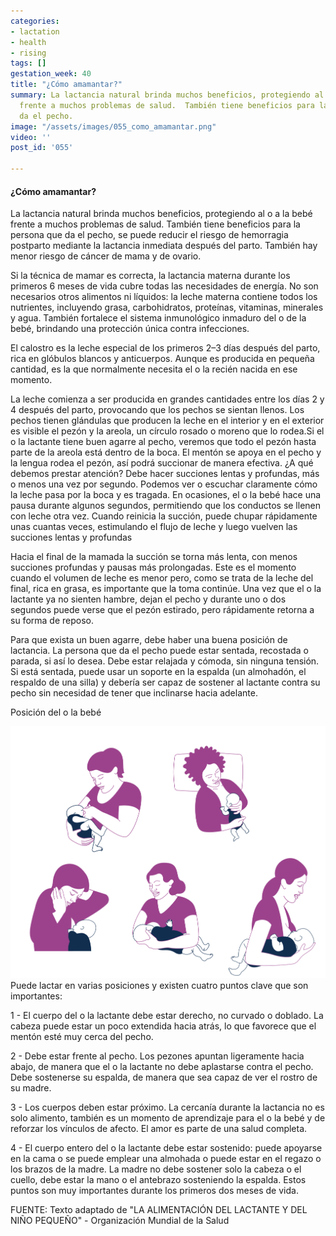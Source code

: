 ```yaml
---
categories:
- lactation
- health
- rising
tags: []
gestation_week: 40
title: "¿Cómo amamantar?"
summary: La lactancia natural brinda muchos beneficios, protegiendo al o a la bebé
  frente a muchos problemas de salud.  También tiene beneficios para la persona que
  da el pecho.
image: "/assets/images/055_como_amamantar.png"
video: ''
post_id: '055'

---
```

#### ¿Cómo amamantar?

La lactancia natural brinda muchos beneficios, protegiendo al o a la bebé frente a muchos problemas de salud.  También tiene beneficios para la persona que da el pecho, se puede reducir el riesgo de hemorragia postparto mediante la lactancia inmediata después del parto. También hay menor riesgo de cáncer de mama y de ovario. 

Si la técnica de mamar es correcta, la lactancia materna durante los primeros 6 meses de vida cubre todas las necesidades de energía. No son necesarios otros alimentos ni líquidos: la leche materna contiene todos los nutrientes, incluyendo grasa, carbohidratos, proteínas, vitaminas, minerales y agua. También fortalece el sistema inmunológico inmaduro del o de la bebé, brindando una protección única contra infecciones.

El calostro es la leche especial de los primeros 2–3 días después del parto, rica en glóbulos blancos y anticuerpos. Aunque es producida en pequeña cantidad, es la que normalmente necesita el o la recién nacida en ese momento.

La leche comienza a ser producida en grandes cantidades entre los días 2 y 4 después del parto, provocando que los pechos se sientan llenos. Los pechos tienen glándulas que producen la leche en el interior y en el exterior es visible el pezón y la areola, un círculo rosado o moreno que lo rodea.Si el o la lactante tiene buen agarre al pecho, veremos que todo el pezón hasta parte de la areola está dentro de la boca. El mentón se apoya en el pecho y la lengua rodea el pezón, así podrá succionar de manera efectiva. ¿A qué debemos prestar atención? Debe hacer succiones lentas y profundas, más o menos una vez por segundo. Podemos ver o escuchar claramente cómo la leche pasa por la boca y es tragada. En ocasiones, el o la bebé hace una pausa durante algunos segundos, permitiendo que los conductos se llenen con leche otra vez. Cuando reinicia la succión, puede chupar rápidamente unas cuantas veces, estimulando el flujo de leche y luego vuelven las succiones lentas y profundas

Hacia el final de la mamada la succión se torna más lenta, con menos succiones profundas y pausas más prolongadas. Este es el momento cuando el volumen de leche es menor pero, como se trata de la leche del final, rica en grasa, es importante que la toma continúe. Una vez que el o la lactante ya no sienten hambre, dejan el pecho y durante uno o dos segundos puede verse que el pezón  estirado, pero rápidamente retorna a su forma de reposo. 

Para que exista un buen agarre, debe haber una buena posición de lactancia. La persona que da el pecho puede estar sentada, recostada o parada, si así lo desea. Debe estar relajada y cómoda, sin ninguna tensión. Si está sentada, puede usar un soporte en la espalda (un almohadón, el respaldo de una silla) y debería ser capaz de sostener al lactante contra su pecho sin necesidad de tener que inclinarse hacia adelante.

Posición del o la bebé

![](/assets/images/055_como_amamantar.png)Puede lactar en varias posiciones y existen cuatro puntos clave que son importantes:

1 - El cuerpo del o la lactante debe estar derecho, no curvado o doblado. La cabeza puede estar un poco extendida hacia atrás, lo que favorece que el mentón esté muy cerca del pecho.

2 - Debe estar frente al pecho. Los pezones apuntan ligeramente hacia abajo, de manera que el o la lactante no debe aplastarse contra el pecho. Debe sostenerse su espalda, de manera que sea capaz de ver el rostro de su madre.

3 - Los cuerpos deben estar próximo. La cercanía durante la lactancia no es solo alimento, también es un momento de aprendizaje para el o la bebé y de reforzar los vínculos de afecto. El amor es parte de una salud completa.

4 - El cuerpo entero del o la lactante debe estar sostenido: puede apoyarse en la cama o se puede emplear una almohada o puede estar en el regazo o los brazos de la madre. La madre no debe sostener solo la cabeza o el cuello, debe estar la mano o el antebrazo sosteniendo la espalda. Estos puntos son muy importantes durante los primeros dos meses de vida. 

FUENTE: Texto adaptado de "LA ALIMENTACIÓN DEL LACTANTE Y DEL NIÑO PEQUEÑO" - Organización Mundial de la Salud